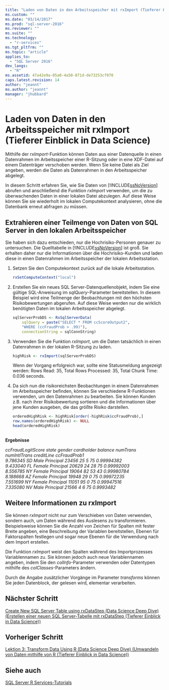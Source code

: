 ```yaml
---
title: "Laden von Daten in den Arbeitsspeicher mit rxImport (Tieferer Einblick in Data Science) | Microsoft Docs"
ms.custom: ""
ms.date: "03/14/2017"
ms.prod: "sql-server-2016"
ms.reviewer: ""
ms.suite: ""
ms.technology: 
  - "r-services"
ms.tgt_pltfrm: ""
ms.topic: "article"
applies_to: 
  - "SQL Server 2016"
dev_langs: 
  - "R"
ms.assetid: 47a42e9a-05a0-4a50-871d-de73253cf070
caps.latest.revision: 14
author: "jeannt"
ms.author: "jeannt"
manager: "jhubbard"
---
```

# Laden von Daten in den Arbeitsspeicher mit rxImport (Tieferer Einblick in Data Science)
Mithilfe der *rxImport*-Funktion können Daten aus einer Datenquelle in einen Datenrahmen im Arbeitsspeicher einer R-Sitzung oder in eine XDF-Datei auf einem Datenträger verschoben werden. Wenn Sie keine Datei als Ziel angeben, werden die Daten als Datenrahmen in den Arbeitsspeicher abgelegt.  
  
In diesem Schritt erfahren Sie, wie Sie Daten von [!INCLUDE[ssNoVersion](../../includes/ssnoversion-md.md)] abrufen und anschließend die Funktion *rxImport* verwenden, um die zu überwachenden Daten in einer lokalen Datei abzulegen. Auf diese Weise können Sie sie wiederholt im lokalen Computekontext analysieren, ohne die Datenbank erneut abfragen zu müssen.  
  
## Extrahieren einer Teilmenge von Daten von SQL Server in den lokalen Arbeitsspeicher  
Sie haben sich dazu entschieden, nur die Hochrisiko-Personen genauer zu untersuchen. Die Quelltabelle in [!INCLUDE[ssNoVersion](../../includes/ssnoversion-md.md)] ist groß. Sie erhalten daher nur die Informationen über die Hochrisiko-Kunden und laden diese in einen Datenrahmen im Arbeitsspeicher der lokalen Arbeitsstation.  
  
1.  Setzen Sie den Computekontext zurück auf die lokale Arbeitsstation.  
  
    ```R  
    rxSetComputeContext("local")   
    ```  
  
2.  Erstellen Sie ein neues SQL Server-Datenquellenobjekt, indem Sie eine gültige SQL­-Anweisung im *sqlQuery*-Parameter bereitstellen. In diesem Beispiel wird eine Teilmenge der Beobachtungen mit den höchsten Risikobewertungen abgerufen. Auf diese Weise werden nur die wirklich benötigten Daten im lokalen Arbeitsspeicher abgelegt.  
  
    ```R    
    sqlServerProbDS <- RxSqlServerData(       
        sqlQuery = paste("SELECT * FROM ccScoreOutput2",  
        "WHERE (ccFraudProb > .99)"),
        connectionString = sqlConnString)   
    ```  
  
3.  Verwenden Sie die Funktion *rxImport*, um die Daten tatsächlich in einen Datenrahmen in der lokalen R-Sitzung zu laden.  
  
    ```R  
    highRisk <- rxImport(sqlServerProbDS)   
    ```  
     Wenn der Vorgang erfolgreich war, sollte eine Statusmeldung angezeigt werden: Rows Read: 35, Total Rows Processed: 35, Total Chunk Time: 0.036 seconds. 
   
4.  Da sich nun die risikoreichsten Beobachtungen in einem Datenrahmen im Arbeitsspeicher befinden, können Sie verschiedene R-Funktionen verwenden, um den Datenrahmen zu bearbeiten. Sie können Kunden z.B. nach ihrer Risikobewertung sortieren und die Informationen über jene Kunden ausgeben, die das größte Risiko darstellen.  
  
    ```R  
    orderedHighRisk <- highRisk[order(-highRisk$ccFraudProb),]   
    row.names(orderedHighRisk) <- NULL    
    head(orderedHighRisk)  
  
    ```  
  
 **Ergebnisse**  
  
 *ccFraudLogitScore   state gender cardholder balance numTrans numIntlTrans creditLine ccFraudProb1*  
*9.786345    SD   Male  Principal   23456       25            5 75   0.99994382*  
*9.433040    FL Female  Principal   20629       24           28 75   0.99992003*  
*8.556785    NY Female  Principal   19064       82           53 43   0.99980784*  
*8.188668    AZ Female  Principal   19948       29            0 75   0.99972235*  
*7.551699    NY Female  Principal   11051       95            0 75   0.99947516*  
*7.335080    NV   Male  Principal   21566        4            6  75   0.9993482*  
  
## Weitere Informationen zu rxImport  
Sie können *rxImport* nicht nur zum Verschieben von Daten verwenden, sondern auch, um Daten während des Auslesens zu transformieren. Beispielsweise können Sie die Anzahl von Zeichen für Spalten mit fester Breite angeben, eine Beschreibung der Variablen bereitstellen, Ebenen für Faktorspalten festlegen und sogar neue Ebenen für die Verwendung nach dem Import erstellen.  
  
Die Funktion *rxImport* weist den Spalten während des Importprozesses Variablennamen zu. Sie können jedoch auch neue Variablennamen angeben, indem Sie den *colInfo*-Parameter verwenden oder Datentypen mithilfe des *colClasses*-Parameters ändern.  
  
Durch die Angabe zusätzlicher Vorgänge im Parameter *transforms* können Sie jeden Datenblock, der gelesen wird, elementar verarbeiten.  
  
## Nächster Schritt  
[Create New SQL Server Table using rxDataStep &#40;Data Science Deep Dive&#41; (Erstellen einer neuen SQL Server-Tabelle mit rxDataStep (Tieferer Einblick in Data Science))](../../advanced-analytics/r-services/create-new-sql-server-table-using-rxdatastep-data-science-deep-dive.md)  
  
## Vorheriger Schritt  
[Lektion 3: Transform Data Using R &#40;Data Science Deep Dive&#41; (Umwandeln von Daten mithilfe von R (Tieferer Einblick in Data Science))](../../advanced-analytics/r-services/lesson-3-transform-data-using-r-data-science-deep-dive.md)  
  
## Siehe auch  
[SQL Server R Services-Tutorials](../../advanced-analytics/r-services/sql-server-r-services-tutorials.md)  
  
  
  
